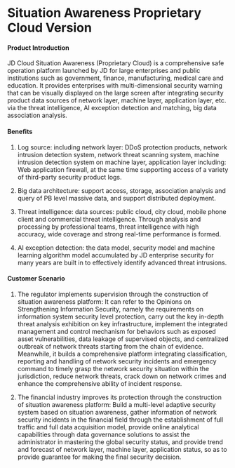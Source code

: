 # Situation Awareness Proprietary Cloud Version

#### Product Introduction

JD Cloud Situation Awareness (Proprietary Cloud) is a comprehensive safe operation platform launched by JD for large enterprises and public institutions such as government, finance, manufacturing, medical care and education. It provides enterprises with multi-dimensional security warning that can be visually displayed on the large screen after integrating security product data sources of network layer, machine layer, application layer, etc. via the threat intelligence, AI exception detection and matching, big data association analysis.

#### Benefits

1. Log source: including network layer: DDoS protection products, network intrusion detection system, network threat scanning system, machine intrusion detection system on machine layer, application layer including: Web application firewall, at the same time supporting access of a variety of third-party security product logs. 

2. Big data architecture: support access, storage, association analysis and query of PB level massive data, and support distributed deployment.  

3. Threat intelligence: data sources: public cloud, city cloud, mobile phone client and commercial threat intelligence. Through analysis and processing by professional teams, threat intelligence with high accuracy, wide coverage and strong real-time performance is formed.  

4. AI exception detection: the data model, security model and machine learning algorithm model accumulated by JD enterprise security for many years are built in to effectively identify advanced threat intrusions.  


#### Customer Scenario

1. The regulator implements supervision through the construction of situation awareness platform: It can refer to the Opinions on Strengthening Information Security, namely the requirements on information system security level protection, carry out the key in-depth threat analysis exhibition on key infrastructure, implement the integrated management and control mechanism for behaviors such as exposed asset vulnerabilities, data leakage of supervised objects, and centralized outbreak of network threats starting from the chain of evidence. Meanwhile, it builds a comprehensive platform integrating classification, reporting and handling of network security incidents and emergency command to timely grasp the network security situation within the jurisdiction, reduce network threats, crack down on network crimes and enhance the comprehensive ability of incident response.  

2. The financial industry improves its protection through the construction of situation awareness platform: Build a multi-level adaptive security system based on situation awareness, gather information of network security incidents in the financial field through the establishment of full traffic and full data acquisition model, provide online analytical capabilities through data governance solutions to assist the administrator in mastering the global security status, and provide trend and forecast of network layer, machine layer, application status, so as to provide guarantee for making the final security decision.
